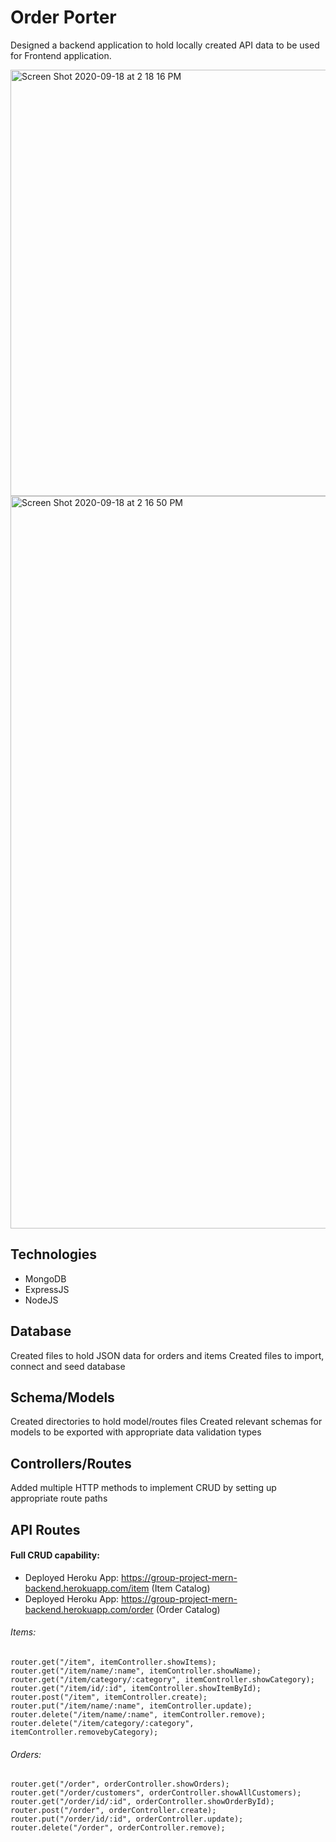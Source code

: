 # Order Porter 

Designed a backend application to hold locally created API data to be used for Frontend application.

<img width="682" alt="Screen Shot 2020-09-18 at 2 18 16 PM" src="https://user-images.githubusercontent.com/66038058/93647587-be585900-f9d6-11ea-9ed2-42fb7c762fbd.png">


<img width="1172" alt="Screen Shot 2020-09-18 at 2 16 50 PM" src="https://user-images.githubusercontent.com/66038058/93647564-b4365a80-f9d6-11ea-89b3-ae402e7c3f70.png">


## Technologies
* MongoDB
* ExpressJS
* NodeJS

## Database
Created files to hold JSON data for orders and items
Created files to import, connect and seed database

## Schema/Models
Created directories to hold model/routes files
Created relevant schemas for models to be exported with appropriate data validation types

## Controllers/Routes
Added multiple HTTP methods to implement CRUD by setting up appropriate route paths

## API Routes

#### Full CRUD capability:

* Deployed Heroku App: https://group-project-mern-backend.herokuapp.com/item  (Item Catalog)
* Deployed Heroku App: https://group-project-mern-backend.herokuapp.com/order  (Order Catalog)

###### Items:
```
router.get("/item", itemController.showItems);
router.get("/item/name/:name", itemController.showName);
router.get("/item/category/:category", itemController.showCategory);
router.get("/item/id/:id", itemController.showItemById);
router.post("/item", itemController.create);
router.put("/item/name/:name", itemController.update);
router.delete("/item/name/:name", itemController.remove);
router.delete("/item/category/:category", itemController.removebyCategory);
```

###### Orders: 

```
router.get("/order", orderController.showOrders);
router.get("/order/customers", orderController.showAllCustomers);
router.get("/order/id/:id", orderController.showOrderById);
router.post("/order", orderController.create);
router.put("/order/id/:id", orderController.update);
router.delete("/order", orderController.remove);

